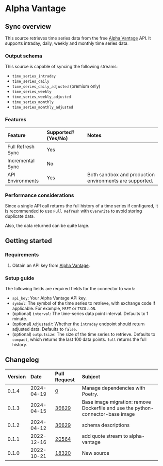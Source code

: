 # Alpha Vantage

## Sync overview

This source retrieves time series data from the free
[Alpha Vantage](https://www.alphavantage.co/) API. It supports intraday, daily,
weekly and monthly time series data.


### Output schema

This source is capable of syncing the following streams:

* `time_series_intraday`
* `time_series_daily`
* `time_series_daily_adjusted` (premium only)
* `time_series_weekly`
* `time_series_weekly_adjusted`
* `time_series_monthly`
* `time_series_monthly_adjusted`

### Features

| Feature           | Supported? \(Yes/No\) | Notes                                                   |
|:------------------|:----------------------|:--------------------------------------------------------|
| Full Refresh Sync | Yes                   |                                                         |
| Incremental Sync  | No                    |                                                         |
| API Environments  | Yes                   | Both sandbox and production environments are supported. |

### Performance considerations

Since a single API call returns the full history of a time series if
configured, it is recommended to use `Full Refresh` with `Overwrite` to avoid 
storing duplicate data.

Also, the data returned can be quite large.

## Getting started

### Requirements

1. Obtain an API key from [Alpha Vantage](https://www.alphavantage.co/support/#api-key).

### Setup guide

The following fields are required fields for the connector to work:

- `api_key`: Your Alpha Vantage API key.
- `symbol`: The symbol of the time series to retrieve, with exchange code if
  applicable. For example, `MSFT` or `TSCO.LON`.
- (optional) `interval`: The time-series data point interval. Defaults to 1 minute.
- (optional) `Adjusted?`: Whether the `intraday` endpoint should return adjusted
  data. Defaults to `false`.
- (optional) `outputsize`: The size of the time series to retrieve. Defaults to
  `compact`, which returns the last 100 data points. `full` returns the full
  history.

## Changelog

| Version | Date       | Pull Request                                             | Subject    |
|:--------|:-----------|:---------------------------------------------------------|:-----------|
| 0.1.4 | 2024-04-19 | [0](https://github.com/airbytehq/airbyte/pull/0) | Manage dependencies with Poetry. |
| 0.1.3 | 2024-04-15 | [36629](https://github.com/airbytehq/airbyte/pull/36629) | Base image migration: remove Dockerfile and use the python-connector-base image |
| 0.1.2 | 2024-04-12 | [36629](https://github.com/airbytehq/airbyte/pull/36629) | schema descriptions |
| 0.1.1 | 2022-12-16 | [20564](https://github.com/airbytehq/airbyte/pull/20564) | add quote stream to alpha-vantage |
| 0.1.0 | 2022-10-21 | [18320](https://github.com/airbytehq/airbyte/pull/18320) | New source |

